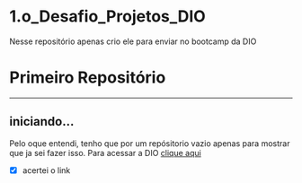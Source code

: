 # 1.o_Desafio_Projetos_DIO
 Nesse repositório apenas crio ele para enviar no bootcamp da DIO

# Primeiro Repositório #
---
## iniciando... ##
Pelo oque entendi, tenho que por um repósitorio vazio apenas para mostrar que ja sei fazer isso.
Para acessar a DIO [clique aqui](https://dio.me)

* [x] acertei o link
